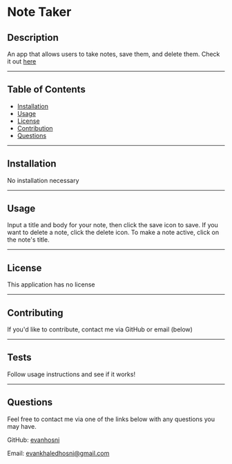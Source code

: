 # Note Taker


## Description

An app that allows users to take notes, save them, and delete them. Check it out [here](https://evanhosni-note-taker.herokuapp.com/)

---

## Table of Contents
  * [Installation](#installation)
  * [Usage](#usage)
  * [License](#license)
  * [Contribution](#contribution)
  * [Questions](#questions)
    
---

## Installation

No installation necessary

---

## Usage

Input a title and body for your note, then click the save icon to save. If you want to delete a note, click the delete icon. To make a note active, click on the note's title.
    
---

## License
        
This application has no license
    
---

## Contributing

If you'd like to contribute, contact me via GitHub or email (below)
        
---

## Tests

Follow usage instructions and see if it works!

---

## Questions
        
Feel free to contact me via one of the links below with any questions you may have.

GitHub: [evanhosni](https://github.com/evanhosni)

Email: [evankhaledhosni@gmail.com](mailto:evankhaledhosni@gmail.com)
